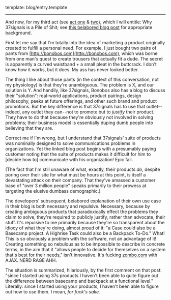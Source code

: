 template: blog/entry.template

---

And now, for my third act
(see [act one][1] & [two][2]),
which I will entitle: Why 37signals is a Pile of Shit; see
[this belabored blog post][3] for appropriate background.

[1]: http://bourgon.org/2009/02/09
[2]: http://bourgon.org/2009/02/24
[3]: http://www.37signals.com/svn/posts/1634-ask-37signals-how-does-37signals-use-its-own-products-on-a-day-to-day-basis

First let me say that I'm totally into the idea of marketing a product
originally created to fulfill a personal need. For example, I just bought two
pairs of pants from [http://bonobos.com](http://bonobos.com), which was borne
from one man's quest to create trousers that actually fit a dude. The secret is
apparently a curved waistband + a small pleat in the buttcrack. I don't know how
it works, but it does. My ass has never looked better.

The thing I like about those pants (in the context of this conversation, not my
physiology) is that they're unambiguous. The problem is X, and our solution is
Y. And handily, like 37signals, Bonobos also has a blog to discuss their
"solution": real-world applications, product pairings, design philosophy, peeks
at future offerings, and other such brand and product promotions. But the key
difference is that 37signals has to use that outlet--indeed, any outlet they
can--not to promote but to _justify_ their product. They have to do that
because they're obviously not involved in solving problems; their business model
is essentially duping dumb people into believing that they are.

Correct me if I'm wrong, but I understand that 37signals' suite of products was
nominally designed to solve communications problems in organizations. Yet the
linked blog post begins with a presumably paying customer noting that the suite
of products makes it difficult for him to [decide how to] communicate with his
organization! Epic fail.

(The fact that I'm still unaware of what, exactly, their products _do_, despite
poring over their site for what must be hours at this point, is itself a
devastating attack on their company. That they've amassed a customer base of
"over 3 million people" speaks primarily to their prowess at targeting the
elusive dumbass demographic.)

The developers' subsequent, belabored explanation of their own use case in their
blog is both necessary and repulsive. Necessary, because by creating ambiguous
products that paradoxically effect the problems they claim to solve, they're
required to publicly justify, rather than advocate, their stuff. It's repulsive
to me primarily because they're so transparent about the idiocy of what they're
doing, almost proud of it: "a Case could also be a Basecamp project. A Highrise
Task could also be a Backpack To-Do." What! This is so obviously a problem with
the software, not an advantage of it! Creating something so nebulous as to be
impossible to describe in concrete terms, in the aim that it "allows people to
decide for themselves on a system that's best for their needs," isn't
innovative. It's fucking [zombo.com](http://zombo.com) with AJAX. NERD RAGE AHH.

The situation is summarized, hilariously, by the first comment on that post:
"since I started using 37s products I haven't been able to quite figure out the
difference between basecamp and backpack at a functional level." Literally:
since I started using your products, I haven't been able to figure out how to
use them. I mean, _for fuck's sake._
